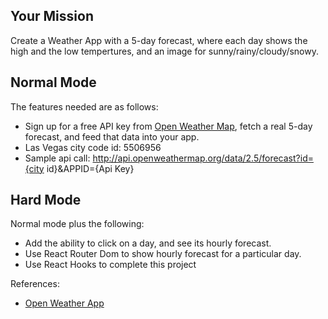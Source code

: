 ## Your Mission

Create a Weather App with a 5-day forecast, where each day shows the high and the low tempertures, and an image for sunny/rainy/cloudy/snowy.

## Normal Mode

The features needed are as follows:

- Sign up for a free API key from [Open Weather Map](https://openweathermap.org/), fetch a real 5-day forecast, and feed that data into your app.
- Las Vegas city code id: 5506956
- Sample api call: http://api.openweathermap.org/data/2.5/forecast?id={city id}&APPID={Api Key}


## Hard Mode

Normal mode plus the following:

- Add the ability to click on a day, and see its hourly forecast.
- Use React Router Dom to show hourly forecast for a particular day.
- Use React Hooks to complete this project


References:
- [Open Weather App](https://openweathermap.org/)
